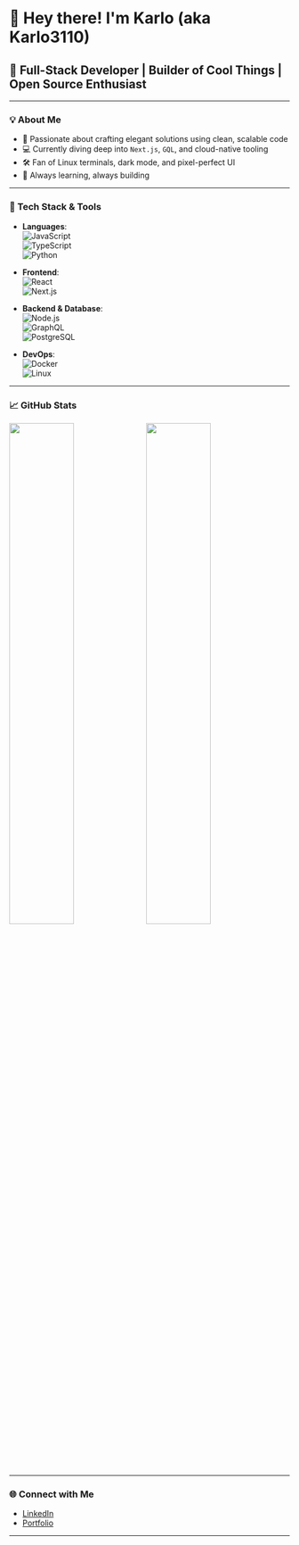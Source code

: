 # 👋 Hey there! I'm Karlo (aka Karlo3110)
## 🚀 Full-Stack Developer | Builder of Cool Things | Open Source Enthusiast

---

### 💡 About Me

- 🔧 Passionate about crafting elegant solutions using clean, scalable code
- 💻 Currently diving deep into `Next.js`, `GQL`, and cloud-native tooling
- 🛠️ Fan of Linux terminals, dark mode, and pixel-perfect UI
- 🧠 Always learning, always building

---

### 🧰 Tech Stack & Tools

- **Languages**:  
  ![JavaScript](https://img.shields.io/badge/-JavaScript-F7DF1E?logo=javascript&logoColor=black&style=for-the-badge)  
  ![TypeScript](https://img.shields.io/badge/-TypeScript-3178C6?logo=typescript&logoColor=white&style=for-the-badge)  
  ![Python](https://img.shields.io/badge/-Python-3776AB?logo=python&logoColor=white&style=for-the-badge)

- **Frontend**:  
  ![React](https://img.shields.io/badge/-React-61DAFB?logo=react&logoColor=black&style=for-the-badge)  
  ![Next.js](https://img.shields.io/badge/-Next.js-000000?logo=next.js&logoColor=white&style=for-the-badge)

- **Backend & Database**:  
  ![Node.js](https://img.shields.io/badge/-Node.js-339933?logo=node.js&logoColor=white&style=for-the-badge)  
  ![GraphQL](https://img.shields.io/badge/-GraphQL-E10098?logo=graphql&logoColor=white&style=for-the-badge)  
  ![PostgreSQL](https://img.shields.io/badge/-PostgreSQL-4169E1?logo=postgresql&logoColor=white&style=for-the-badge)

- **DevOps**:  
  ![Docker](https://img.shields.io/badge/-Docker-2496ED?logo=docker&logoColor=white&style=for-the-badge)  
  ![Linux](https://img.shields.io/badge/-Linux-FCC624?logo=linux&logoColor=black&style=for-the-badge)

---

### 📈 GitHub Stats

<div align="left">
  <img src="https://github-readme-stats.vercel.app/api?username=Karlo3110&show_icons=true&theme=tokyonight&hide_border=true&border_radius=10" width="48%"/>
  <img src="https://github-readme-streak-stats.herokuapp.com/?user=Karlo3110&theme=tokyonight&hide_border=true&border_radius=10" width="48%"/>
</div>

---

### 🌐 Connect with Me

- [LinkedIn](https://www.linkedin.com/in/karlo-starcevic/)  
- [Portfolio](https://visualvaultsolutions.com)

---
